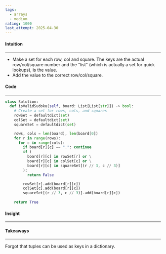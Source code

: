 ```yaml
---
tags:
  - arrays
  - medium
rating: 1000
last_attempt: 2025-04-30
---
```


#### Intuition
---
- Make a set for each row, col and square. The keys are the actual row/col/square number and the "list" (which is actually a set for quick lookups), is the value.
- Add the value to the correct row/col/square.

#### Code
---

```python
class Solution:
  def isValidSudoku(self, board: List[List[str]]) -> bool:
    # Create a set for rows, cols, and squares
    rowSet = defaultdict(set)
    colSet = defaultdict(set)
    squareSet = defaultdict(set)

    rows, cols = len(board), len(board[0])
    for r in range(rows):
      for c in range(cols):
        if board[r][c] == ".": continue
        if ( 
          board[r][c] in rowSet[r] or \
          board[r][c] in colSet[c] or \
          board[r][c] in squareSet[(r // 3, c // 3)]
        ):
          return False

        rowSet[r].add(board[r][c])
        colSet[c].add(board[r][c])
        squareSet[(r // 3, c // 3)].add(board[r][c])
      
    return True
```

#### Insight
---


#### Takeaways
---
Forgot that tuples can be used as keys in a dictionary.